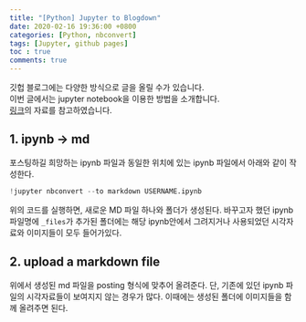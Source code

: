 ```yaml
---
title: "[Python] Jupyter to Blogdown"
date: 2020-02-16 19:36:00 +0800
categories: [Python, nbconvert]
tags: [Jupyter, github pages]
toc : true
comments: true
---
```


깃헙 블로그에는 다양한 방식으로 글을 올릴 수가 있습니다.  
이번 글에서는 jupyter notebook을 이용한 방법을 소개합니다.  
[링크](https://www.timlrx.com/2018/03/25/uploading-jupyter-notebook-files-to-blogdown/)의 자료를 참고하였습니다.



## 1. ipynb -> md
포스팅하길 희망하는 ipynb 파일과 동일한 위치에 있는 ipynb 파일에서 아래와 같이 작성한다.
```python
!jupyter nbconvert --to markdown USERNAME.ipynb
```
위의 코드를 실행하면, 새로운 MD 파일 하나와 폴더가 생성된다.
바꾸고자 했던 ipynb 파일명에 `_files`가 추가된 폴더에는 해당 ipynb안에서 그려지거나 사용되었던 시각자료와 이미지들이 모두 들어가있다.


## 2. upload a markdown file
위에서 생성된 md 파일을 posting 형식에 맞추어 올려준다.
단, 기존에 있던 ipynb 파일의 시각자료들이 보여지지 않는 경우가 많다.
이때에는 생성된 폴더에 이미지들을 함께 올려주면 된다.
